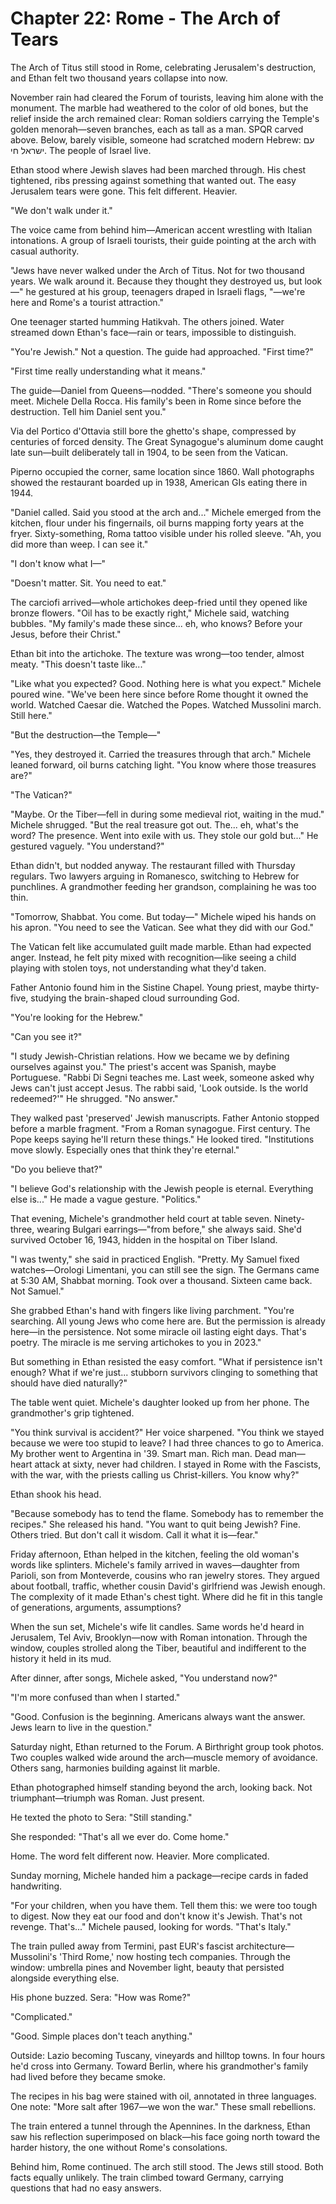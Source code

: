 # Chapter 22: Rome - The Arch of Tears

The Arch of Titus still stood in Rome, celebrating Jerusalem's destruction, and Ethan felt two thousand years collapse into now.

November rain had cleared the Forum of tourists, leaving him alone with the monument. The marble had weathered to the color of old bones, but the relief inside the arch remained clear: Roman soldiers carrying the Temple's golden menorah—seven branches, each as tall as a man. SPQR carved above. Below, barely visible, someone had scratched modern Hebrew: עם ישראל חי. The people of Israel live.

Ethan stood where Jewish slaves had been marched through. His chest tightened, ribs pressing against something that wanted out. The easy Jerusalem tears were gone. This felt different. Heavier.

"We don't walk under it."

The voice came from behind him—American accent wrestling with Italian intonations. A group of Israeli tourists, their guide pointing at the arch with casual authority.

"Jews have never walked under the Arch of Titus. Not for two thousand years. We walk around it. Because they thought they destroyed us, but look—" he gestured at his group, teenagers draped in Israeli flags, "—we're here and Rome's a tourist attraction."

One teenager started humming Hatikvah. The others joined. Water streamed down Ethan's face—rain or tears, impossible to distinguish.

"You're Jewish." Not a question. The guide had approached. "First time?"

"First time really understanding what it means."

The guide—Daniel from Queens—nodded. "There's someone you should meet. Michele Della Rocca. His family's been in Rome since before the destruction. Tell him Daniel sent you."

Via del Portico d'Ottavia still bore the ghetto's shape, compressed by centuries of forced density. The Great Synagogue's aluminum dome caught late sun—built deliberately tall in 1904, to be seen from the Vatican.

Piperno occupied the corner, same location since 1860. Wall photographs showed the restaurant boarded up in 1938, American GIs eating there in 1944.

"Daniel called. Said you stood at the arch and..." Michele emerged from the kitchen, flour under his fingernails, oil burns mapping forty years at the fryer. Sixty-something, Roma tattoo visible under his rolled sleeve. "Ah, you did more than weep. I can see it."

"I don't know what I—"

"Doesn't matter. Sit. You need to eat."

The carciofi arrived—whole artichokes deep-fried until they opened like bronze flowers. "Oil has to be exactly right," Michele said, watching bubbles. "My family's made these since... eh, who knows? Before your Jesus, before their Christ."

Ethan bit into the artichoke. The texture was wrong—too tender, almost meaty. "This doesn't taste like..."

"Like what you expected? Good. Nothing here is what you expect." Michele poured wine. "We've been here since before Rome thought it owned the world. Watched Caesar die. Watched the Popes. Watched Mussolini march. Still here."

"But the destruction—the Temple—"

"Yes, they destroyed it. Carried the treasures through that arch." Michele leaned forward, oil burns catching light. "You know where those treasures are?"

"The Vatican?"

"Maybe. Or the Tiber—fell in during some medieval riot, waiting in the mud." Michele shrugged. "But the real treasure got out. The... eh, what's the word? The presence. Went into exile with us. They stole our gold but..." He gestured vaguely. "You understand?"

Ethan didn't, but nodded anyway. The restaurant filled with Thursday regulars. Two lawyers arguing in Romanesco, switching to Hebrew for punchlines. A grandmother feeding her grandson, complaining he was too thin.

"Tomorrow, Shabbat. You come. But today—" Michele wiped his hands on his apron. "You need to see the Vatican. See what they did with our God."

The Vatican felt like accumulated guilt made marble. Ethan had expected anger. Instead, he felt pity mixed with recognition—like seeing a child playing with stolen toys, not understanding what they'd taken.

Father Antonio found him in the Sistine Chapel. Young priest, maybe thirty-five, studying the brain-shaped cloud surrounding God.

"You're looking for the Hebrew."

"Can you see it?"

"I study Jewish-Christian relations. How we became we by defining ourselves against you." The priest's accent was Spanish, maybe Portuguese. "Rabbi Di Segni teaches me. Last week, someone asked why Jews can't just accept Jesus. The rabbi said, 'Look outside. Is the world redeemed?'" He shrugged. "No answer."

They walked past 'preserved' Jewish manuscripts. Father Antonio stopped before a marble fragment. "From a Roman synagogue. First century. The Pope keeps saying he'll return these things." He looked tired. "Institutions move slowly. Especially ones that think they're eternal."

"Do you believe that?"

"I believe God's relationship with the Jewish people is eternal. Everything else is..." He made a vague gesture. "Politics."

That evening, Michele's grandmother held court at table seven. Ninety-three, wearing Bulgari earrings—"from before," she always said. She'd survived October 16, 1943, hidden in the hospital on Tiber Island.

"I was twenty," she said in practiced English. "Pretty. My Samuel fixed watches—Orologi Limentani, you can still see the sign. The Germans came at 5:30 AM, Shabbat morning. Took over a thousand. Sixteen came back. Not Samuel."

She grabbed Ethan's hand with fingers like living parchment. "You're searching. All young Jews who come here are. But the permission is already here—in the persistence. Not some miracle oil lasting eight days. That's poetry. The miracle is me serving artichokes to you in 2023."

But something in Ethan resisted the easy comfort. "What if persistence isn't enough? What if we're just... stubborn survivors clinging to something that should have died naturally?"

The table went quiet. Michele's daughter looked up from her phone. The grandmother's grip tightened.

"You think survival is accident?" Her voice sharpened. "You think we stayed because we were too stupid to leave? I had three chances to go to America. My brother went to Argentina in '39. Smart man. Rich man. Dead man—heart attack at sixty, never had children. I stayed in Rome with the Fascists, with the war, with the priests calling us Christ-killers. You know why?"

Ethan shook his head.

"Because somebody has to tend the flame. Somebody has to remember the recipes." She released his hand. "You want to quit being Jewish? Fine. Others tried. But don't call it wisdom. Call it what it is—fear."

Friday afternoon, Ethan helped in the kitchen, feeling the old woman's words like splinters. Michele's family arrived in waves—daughter from Parioli, son from Monteverde, cousins who ran jewelry stores. They argued about football, traffic, whether cousin David's girlfriend was Jewish enough. The complexity of it made Ethan's chest tight. Where did he fit in this tangle of generations, arguments, assumptions?

When the sun set, Michele's wife lit candles. Same words he'd heard in Jerusalem, Tel Aviv, Brooklyn—now with Roman intonation. Through the window, couples strolled along the Tiber, beautiful and indifferent to the history it held in its mud.

After dinner, after songs, Michele asked, "You understand now?"

"I'm more confused than when I started."

"Good. Confusion is the beginning. Americans always want the answer. Jews learn to live in the question."

Saturday night, Ethan returned to the Forum. A Birthright group took photos. Two couples walked wide around the arch—muscle memory of avoidance. Others sang, harmonies building against lit marble.

Ethan photographed himself standing beyond the arch, looking back. Not triumphant—triumph was Roman. Just present.

He texted the photo to Sera: "Still standing."

She responded: "That's all we ever do. Come home."

Home. The word felt different now. Heavier. More complicated.

Sunday morning, Michele handed him a package—recipe cards in faded handwriting.

"For your children, when you have them. Tell them this: we were too tough to digest. Now they eat our food and don't know it's Jewish. That's not revenge. That's..." Michele paused, looking for words. "That's Italy."

The train pulled away from Termini, past EUR's fascist architecture—Mussolini's 'Third Rome,' now hosting tech companies. Through the window: umbrella pines and November light, beauty that persisted alongside everything else.

His phone buzzed. Sera: "How was Rome?"

"Complicated."

"Good. Simple places don't teach anything."

Outside: Lazio becoming Tuscany, vineyards and hilltop towns. In four hours he'd cross into Germany. Toward Berlin, where his grandmother's family had lived before they became smoke.

The recipes in his bag were stained with oil, annotated in three languages. One note: "More salt after 1967—we won the war." These small rebellions.

The train entered a tunnel through the Apennines. In the darkness, Ethan saw his reflection superimposed on black—his face going north toward the harder history, the one without Rome's consolations.

Behind him, Rome continued. The arch still stood. The Jews still stood. Both facts equally unlikely. The train climbed toward Germany, carrying questions that had no easy answers.